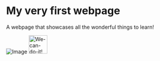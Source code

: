# My very first webpage 
A webpage that showcases all the wonderful things to learn!

![Image](https://images-na.ssl-images-amazon.com/images/I/71%2BBTxFMvvL._SX425_.jpg)
<img src="https://images-na.ssl-images-amazon.com/images/I/71%2BBTxFMvvL._SX425_.jpg" alt="We-can-do-it!" width="50">
